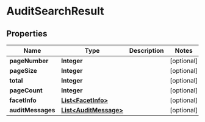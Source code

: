 
# AuditSearchResult

## Properties
Name | Type | Description | Notes
------------ | ------------- | ------------- | -------------
**pageNumber** | **Integer** |  |  [optional]
**pageSize** | **Integer** |  |  [optional]
**total** | **Integer** |  |  [optional]
**pageCount** | **Integer** |  |  [optional]
**facetInfo** | [**List&lt;FacetInfo&gt;**](FacetInfo.md) |  |  [optional]
**auditMessages** | [**List&lt;AuditMessage&gt;**](AuditMessage.md) |  |  [optional]



